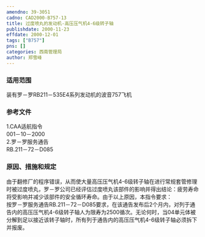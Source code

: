 ```yaml
---
amendno: 39-3051  
cadno: CAD2000-B757-13  
title: 过度喷丸的发动机-高压压气机4-6级转子轴  
publishdate: 2000-11-23  
effdate: 2000-12-01  
tags: ["B757"]  
pns: []  
categories: 西南管理局  
author: 郑雪峰  
---
```

  
### 适用范围  
装有罗－罗RB211－535E4系列发动机的波音757飞机  
  
<!--more-->  
### 参考文件  
1.CAA适航指令  
001－10－2000  
2.罗－罗服务通告  
RB.211－72－D085  
  
### 原因、措施和规定  
由于翻修厂的程序错误，从而使大量高压压气机4-6级转子轴在进行常规套管修理时被过度喷丸，罗－罗公司已经评估过度喷丸该部件的影响并得出结论：疲劳寿命将受影响并减少该部件的安全循环寿命。由于以上原因，本指令要求：  
按罗－罗服务通告RB.211－72－D085要求，在该通告发布后2个月内，对列于通告内的高压压气机4-6级转子轴人为限寿为2500循次。无论何时，当04单元体被分解到足以接近该转子轴时，所有列于通告内的高压压气机4-6级转子轴必须拆下并报废。  
